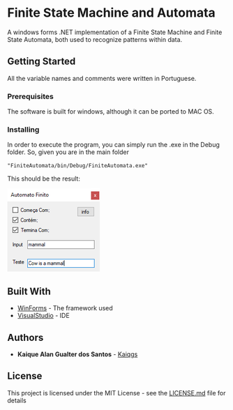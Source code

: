 # Finite State Machine and Automata

A  windows forms .NET implementation of a Finite State Machine and Finite State Automata, both used to recognize patterns within data.

## Getting Started

All the variable names and comments were written in Portuguese.

### Prerequisites

The software is built for windows, although it can be ported to MAC OS. 

### Installing

In order to execute the
program, you can simply run the .exe in the Debug folder.
So, given you are in the main folder

```
"FiniteAutomata/bin/Debug/FiniteAutomata.exe"
```
This should be the result:


![What your window should look like](Example.png?raw=true "Example")

## Built With

* [WinForms](https://docs.microsoft.com/pt-br/dotnet/framework/winforms/) - The framework used
* [VisualStudio](https://visualstudio.microsoft.com/pt-br/) - IDE

## Authors

* **Kaique Alan Gualter dos Santos** - [Kaiqgs](https://github.com/Kaiqgs)

## License

This project is licensed under the MIT License - see the [LICENSE.md](LICENSE.md) file for details

